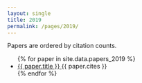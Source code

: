 ```yaml
---
layout: single
title: 2019
permalink: /pages/2019/
---
```


<span>Papers are ordered by citation counts.</span>

<ul>
    {% for paper in site.data.papers_2019 %}
      <li>
        <a href="{{ paper.url }}">
            {{ paper.title }}
        </a> {{ paper.cites }}
      </li>
    {% endfor %}
</ul>
